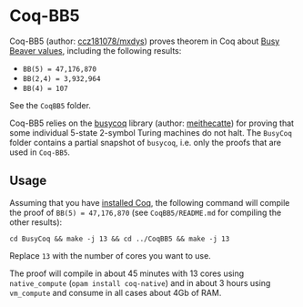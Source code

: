 # Coq-BB5

Coq-BB5 (author: [ccz181078/mxdys](https://github.com/ccz181078)) proves theorem in Coq about [Busy Beaver values](https://wiki.bbchallenge.org/wiki/Main_Page), including the following results:

- `BB(5) = 47,176,870`
- `BB(2,4) = 3,932,964`
- `BB(4) = 107`

See the `CoqBB5` folder.

Coq-BB5 relies on the [busycoq](https://github.com/meithecatte/busycoq/tree/333695b79707189d49f5e560a55c3ab8dda1cdc6) library (author: [meithecatte](https://github.com/meithecatte)) for proving that some individual 5-state 2-symbol Turing machines do not halt. The `BusyCoq` folder contains a partial snapshot of `busycoq`, i.e. only the proofs that are used in `Coq-BB5`.

## Usage

Assuming that you have [installed Coq](https://github.com/coq/coq/blob/master/INSTALL.md), the following command will compile the proof of `BB(5) = 47,176,870` (see `CoqBB5/README.md` for compiling the other results):

```
cd BusyCoq && make -j 13 && cd ../CoqBB5 && make -j 13
```

Replace `13` with the number of cores you want to use.

The proof will compile in about 45 minutes with 13 cores using `native_compute` (`opam install coq-native`) and in about 3 hours using `vm_compute` and consume in all cases about 4Gb of RAM.